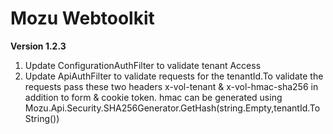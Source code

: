 Mozu Webtoolkit
============

<b>Version 1.2.3</b><br>

1) Update ConfigurationAuthFilter to validate tenant Access<br>
2) Update ApiAuthFilter to validate requests for the tenantId.To validate the requests pass these two headers x-vol-tenant & x-vol-hmac-sha256 in addition to form & cookie token. hmac can be generated using Mozu.Api.Security.SHA256Generator.GetHash(string.Empty,tenantId.ToString())
